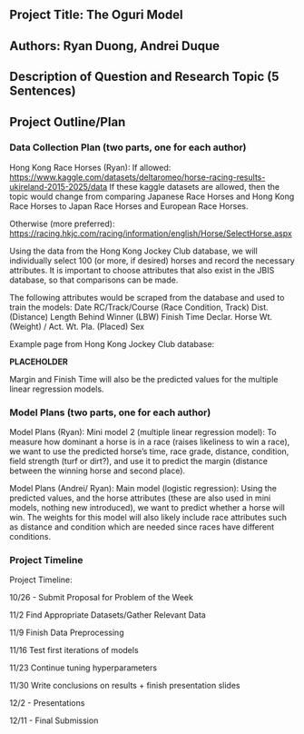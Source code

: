 ## Project Title: The Oguri Model

## Authors: Ryan Duong, Andrei Duque

## Description of Question and Research Topic (5 Sentences)

## Project Outline/Plan

### Data Collection Plan (two parts, one for each author)

Hong Kong Race Horses (Ryan):
If allowed: https://www.kaggle.com/datasets/deltaromeo/horse-racing-results-ukireland-2015-2025/data
If these kaggle datasets are allowed, then the topic would change from comparing Japanese Race Horses and Hong Kong Race Horses to Japan Race Horses and European Race Horses.

Otherwise (more preferred): https://racing.hkjc.com/racing/information/english/Horse/SelectHorse.aspx

Using the data from the Hong Kong Jockey Club database, we will individually select 100 (or more, if desired) horses and record the necessary attributes. It is important to choose attributes that also exist in the JBIS database, so that comparisons can be made.

The following attributes would be scraped from the database and used to train the models:
Date
RC/Track/Course (Race Condition, Track)
Dist. (Distance)
Length Behind Winner (LBW)
Finish Time
Declar. Horse Wt. (Weight) / Act. Wt.
Pla. (Placed)
Sex

Example page from Hong Kong Jockey Club database:

**PLACEHOLDER**

Margin and Finish Time will also be the predicted values for the multiple linear regression models.

### Model Plans (two parts, one for each author)

Model Plans (Ryan):
Mini model 2 (multiple linear regression model): To measure how dominant a horse is in a race (raises likeliness to win a race), we want to use the predicted horse’s time, race grade, distance, condition, field strength (turf or dirt?), and use it to predict the margin (distance between the winning horse and second place).

Model Plans (Andrei/ Ryan):
Main model (logistic regression): Using the predicted values, and the horse attributes (these are also used in mini models, nothing new introduced), we want to predict whether a horse will win. The weights for this model will also likely include race attributes such as distance and condition which are needed since races have different conditions.

### Project Timeline

Project Timeline:

10/26 - Submit Proposal for Problem of the Week

11/2 Find Appropriate Datasets/Gather Relevant Data

11/9 Finish Data Preprocessing

11/16 Test first iterations of models 

11/23 Continue tuning hyperparameters

11/30 Write conclusions on results + finish presentation slides

12/2 - Presentations

12/11 - Final Submission
